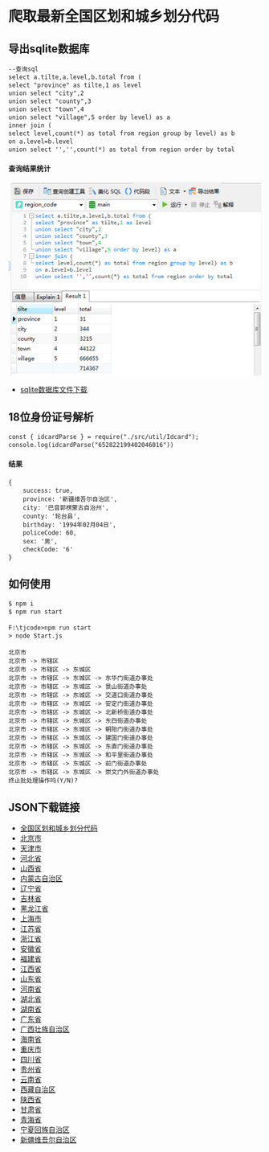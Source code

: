 # 爬取最新全国区划和城乡划分代码

## 导出sqlite数据库
```
--查询sql
select a.tilte,a.level,b.total from (
select "province" as tilte,1 as level 
union select "city",2 
union select "county",3 
union select "town",4 
union select "village",5 order by level) as a
inner join (
select level,count(*) as total from region group by level) as b 
on a.level=b.level
union select '','',count(*) as total from region order by total

```
#### 查询结果统计

![Alt text](./db_result.jpg)

- [sqlite数据库文件下载](https://github.com/godghdai/region_code/blob/master/store/database/region_code.zip)


## 18位身份证号解析
```
const { idcardParse } = require("./src/util/Idcard");
console.log(idcardParse("652822199402046016"))
```

#### 结果
```
{
    success: true,
    province: '新疆维吾尔自治区',
    city: '巴音郭楞蒙古自治州',
    county: '轮台县',
    birthday: '1994年02月04日',
    policeCode: 60,
    sex: '男',
    checkCode: '6'
}
```


## 如何使用

```
$ npm i
$ npm run start

F:\tjcode>npm run start
> node Start.js

北京市
北京市 -> 市辖区
北京市 -> 市辖区 -> 东城区
北京市 -> 市辖区 -> 东城区 -> 东华门街道办事处
北京市 -> 市辖区 -> 东城区 -> 景山街道办事处
北京市 -> 市辖区 -> 东城区 -> 交道口街道办事处
北京市 -> 市辖区 -> 东城区 -> 安定门街道办事处
北京市 -> 市辖区 -> 东城区 -> 北新桥街道办事处
北京市 -> 市辖区 -> 东城区 -> 东四街道办事处
北京市 -> 市辖区 -> 东城区 -> 朝阳门街道办事处
北京市 -> 市辖区 -> 东城区 -> 建国门街道办事处
北京市 -> 市辖区 -> 东城区 -> 东直门街道办事处
北京市 -> 市辖区 -> 东城区 -> 和平里街道办事处
北京市 -> 市辖区 -> 东城区 -> 前门街道办事处
北京市 -> 市辖区 -> 东城区 -> 崇文门外街道办事处
终止批处理操作吗(Y/N)?

```


## JSON下载链接
- [全国区划和城乡划分代码](https://github.com/godghdai/region_code/blob/master/data/%E8%A1%8C%E6%94%BF%E5%8C%BA%E5%88%92%E4%BB%A3%E7%A0%81.zip)
- [北京市](https://github.com/godghdai/region_code/blob/master/data/%E5%8C%97%E4%BA%AC%E5%B8%82.zip)
- [天津市](https://github.com/godghdai/region_code/blob/master/data/%E5%A4%A9%E6%B4%A5%E5%B8%82.zip)
- [河北省](https://github.com/godghdai/region_code/blob/master/data/%E6%B2%B3%E5%8C%97%E7%9C%81.zip)
- [山西省](https://github.com/godghdai/region_code/blob/master/data/%E5%B1%B1%E8%A5%BF%E7%9C%81.zip)
- [内蒙古自治区](https://github.com/godghdai/region_code/blob/master/data/%E5%86%85%E8%92%99%E5%8F%A4%E8%87%AA%E6%B2%BB%E5%8C%BA.zip)
- [辽宁省](https://github.com/godghdai/region_code/blob/master/data/%E8%BE%BD%E5%AE%81%E7%9C%81.zip)
- [吉林省](https://github.com/godghdai/region_code/blob/master/data/%E5%90%89%E6%9E%97%E7%9C%81.zip)
- [黑龙江省](https://github.com/godghdai/region_code/blob/master/data/%E9%BB%91%E9%BE%99%E6%B1%9F%E7%9C%81.zip)
- [上海市](https://github.com/godghdai/region_code/blob/master/data/%E4%B8%8A%E6%B5%B7%E5%B8%82.zip)
- [江苏省](https://github.com/godghdai/region_code/blob/master/data/%E6%B1%9F%E8%8B%8F%E7%9C%81.zip)
- [浙江省](https://github.com/godghdai/region_code/blob/master/data/%E6%B5%99%E6%B1%9F%E7%9C%81.zip)
- [安徽省](https://github.com/godghdai/region_code/blob/master/data/%E5%AE%89%E5%BE%BD%E7%9C%81.zip)
- [福建省](https://github.com/godghdai/region_code/blob/master/data/%E7%A6%8F%E5%BB%BA%E7%9C%81.zip)
- [江西省](https://github.com/godghdai/region_code/blob/master/data/%E6%B1%9F%E8%A5%BF%E7%9C%81.zip)
- [山东省](https://github.com/godghdai/region_code/blob/master/data/%E5%B1%B1%E4%B8%9C%E7%9C%81.zip)
- [河南省](https://github.com/godghdai/region_code/blob/master/data/%E6%B2%B3%E5%8D%97%E7%9C%81.zip)
- [湖北省](https://github.com/godghdai/region_code/blob/master/data/%E6%B9%96%E5%8C%97%E7%9C%81.zip)
- [湖南省](https://github.com/godghdai/region_code/blob/master/data/%E6%B9%96%E5%8D%97%E7%9C%81.zip)
- [广东省](https://github.com/godghdai/region_code/blob/master/data/%E5%B9%BF%E4%B8%9C%E7%9C%81.zip)
- [广西壮族自治区](https://github.com/godghdai/region_code/blob/master/data/%E5%B9%BF%E8%A5%BF%E5%A3%AE%E6%97%8F%E8%87%AA%E6%B2%BB%E5%8C%BA.zip)
- [海南省](https://github.com/godghdai/region_code/blob/master/data/%E6%B5%B7%E5%8D%97%E7%9C%81.zip)
- [重庆市](https://github.com/godghdai/region_code/blob/master/data/%E9%87%8D%E5%BA%86%E5%B8%82.zip)
- [四川省](https://github.com/godghdai/region_code/blob/master/data/%E5%9B%9B%E5%B7%9D%E7%9C%81.zip)
- [贵州省](https://github.com/godghdai/region_code/blob/master/data/%E8%B4%B5%E5%B7%9E%E7%9C%81.zip)
- [云南省](https://github.com/godghdai/region_code/blob/master/data/%E4%BA%91%E5%8D%97%E7%9C%81.zip)
- [西藏自治区](https://github.com/godghdai/region_code/blob/master/data/%E8%A5%BF%E8%97%8F%E8%87%AA%E6%B2%BB%E5%8C%BA.zip)
- [陕西省](https://github.com/godghdai/region_code/blob/master/data/%E9%99%95%E8%A5%BF%E7%9C%81.zip)
- [甘肃省](https://github.com/godghdai/region_code/blob/master/data/%E7%94%98%E8%82%83%E7%9C%81.zip)
- [青海省](https://github.com/godghdai/region_code/blob/master/data/%E9%9D%92%E6%B5%B7%E7%9C%81.zip)
- [宁夏回族自治区](https://github.com/godghdai/region_code/blob/master/data/%E5%AE%81%E5%A4%8F%E5%9B%9E%E6%97%8F%E8%87%AA%E6%B2%BB%E5%8C%BA.zip)
- [新疆维吾尔自治区](https://github.com/godghdai/region_code/blob/master/data/%E6%96%B0%E7%96%86%E7%BB%B4%E5%90%BE%E5%B0%94%E8%87%AA%E6%B2%BB%E5%8C%BA.zip)
